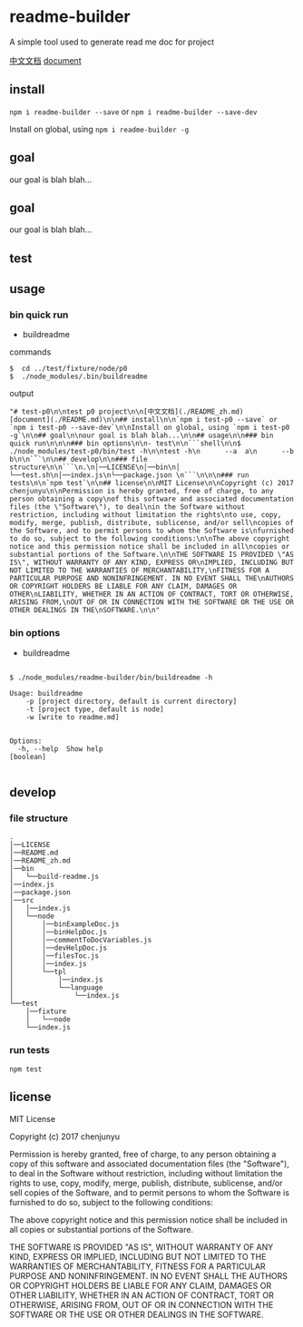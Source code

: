 # readme-builder

 A simple tool used to generate read me doc for project

[中文文档](./README_zh.md)   [document](./README.md)

## install

`npm i readme-builder --save` or `npm i readme-builder --save-dev`

Install on global, using `npm i readme-builder -g`

## goal

our goal is blah blah...
## goal

our goal is blah blah...

## test

## usage

### bin quick run

- buildreadme

commands

```shell
$  cd ../test/fixture/node/p0
$  ./node_modules/.bin/buildreadme
```

output

```
"# test-p0\n\ntest p0 project\n\n[中文文档](./README_zh.md)   [document](./README.md)\n\n## install\n\n`npm i test-p0 --save` or `npm i test-p0 --save-dev`\n\nInstall on global, using `npm i test-p0 -g`\n\n## goal\n\nour goal is blah blah...\n\n## usage\n\n### bin quick run\n\n\n### bin options\n\n- test\n\n```shell\n\n$ ./node_modules/test-p0/bin/test -h\n\ntest -h\n      --a  a\n      --b  b\n\n```\n\n## develop\n\n### file structure\n\n```\n.\n│──LICENSE\n│──bin\n│   └──test.sh\n│──index.js\n└──package.json \n```\n\n\n### run tests\n\n`npm test`\n\n## license\n\nMIT License\n\nCopyright (c) 2017 chenjunyu\n\nPermission is hereby granted, free of charge, to any person obtaining a copy\nof this software and associated documentation files (the \"Software\"), to deal\nin the Software without restriction, including without limitation the rights\nto use, copy, modify, merge, publish, distribute, sublicense, and/or sell\ncopies of the Software, and to permit persons to whom the Software is\nfurnished to do so, subject to the following conditions:\n\nThe above copyright notice and this permission notice shall be included in all\ncopies or substantial portions of the Software.\n\nTHE SOFTWARE IS PROVIDED \"AS IS\", WITHOUT WARRANTY OF ANY KIND, EXPRESS OR\nIMPLIED, INCLUDING BUT NOT LIMITED TO THE WARRANTIES OF MERCHANTABILITY,\nFITNESS FOR A PARTICULAR PURPOSE AND NONINFRINGEMENT. IN NO EVENT SHALL THE\nAUTHORS OR COPYRIGHT HOLDERS BE LIABLE FOR ANY CLAIM, DAMAGES OR OTHER\nLIABILITY, WHETHER IN AN ACTION OF CONTRACT, TORT OR OTHERWISE, ARISING FROM,\nOUT OF OR IN CONNECTION WITH THE SOFTWARE OR THE USE OR OTHER DEALINGS IN THE\nSOFTWARE.\n\n"
```

### bin options

- buildreadme

```shell

$ ./node_modules/readme-builder/bin/buildreadme -h

Usage: buildreadme
    -p [project directory, default is current directory]
    -t [project type, default is node]
    -w [write to readme.md]


Options:
  -h, --help  Show help                                                [boolean]


```

## develop

### file structure

```
.
│──LICENSE
│──README.md
│──README_zh.md
│──bin
│   └──build-readme.js
│──index.js
│──package.json
│──src
│   │──index.js
│   └──node
│       │──binExampleDoc.js
│       │──binHelpDoc.js
│       │──commentToDocVariables.js
│       │──devHelpDoc.js
│       │──filesToc.js
│       │──index.js
│       └──tpl
│           │──index.js
│           └──language
│               └──index.js
└──test
    │──fixture
    │   └──node
    └──index.js 
```


### run tests

`npm test`

## license

MIT License

Copyright (c) 2017 chenjunyu

Permission is hereby granted, free of charge, to any person obtaining a copy
of this software and associated documentation files (the "Software"), to deal
in the Software without restriction, including without limitation the rights
to use, copy, modify, merge, publish, distribute, sublicense, and/or sell
copies of the Software, and to permit persons to whom the Software is
furnished to do so, subject to the following conditions:

The above copyright notice and this permission notice shall be included in all
copies or substantial portions of the Software.

THE SOFTWARE IS PROVIDED "AS IS", WITHOUT WARRANTY OF ANY KIND, EXPRESS OR
IMPLIED, INCLUDING BUT NOT LIMITED TO THE WARRANTIES OF MERCHANTABILITY,
FITNESS FOR A PARTICULAR PURPOSE AND NONINFRINGEMENT. IN NO EVENT SHALL THE
AUTHORS OR COPYRIGHT HOLDERS BE LIABLE FOR ANY CLAIM, DAMAGES OR OTHER
LIABILITY, WHETHER IN AN ACTION OF CONTRACT, TORT OR OTHERWISE, ARISING FROM,
OUT OF OR IN CONNECTION WITH THE SOFTWARE OR THE USE OR OTHER DEALINGS IN THE
SOFTWARE.
